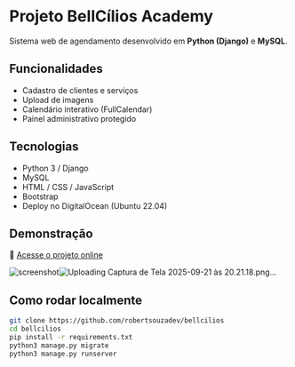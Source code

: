 # Projeto BellCílios Academy

Sistema web de agendamento desenvolvido em **Python (Django)** e **MySQL**.

## Funcionalidades
- Cadastro de clientes e serviços
- Upload de imagens
- Calendário interativo (FullCalendar)
- Painel administrativo protegido

## Tecnologias
- Python 3 / Django
- MySQL
- HTML / CSS / JavaScript
- Bootstrap
- Deploy no DigitalOcean (Ubuntu 22.04)

## Demonstração
🔗 [Acesse o projeto online](https://bellciliosacademy.com.br)

![screenshot](<img width="1792" height="1120" alt="Captura de Tela 2025-09-21 às 20 21 18" src="https://github.com/user-attachments/assets/ff2a2859-ba8c-4993-8eae-5603416488ad" />
)![Uploading Captura de Tela 2025-09-21 às 20.21.18.png…]()


## Como rodar localmente
```bash
git clone https://github.com/robertsouzadev/bellcilios
cd bellcilios
pip install -r requirements.txt
python3 manage.py migrate
python3 manage.py runserver
